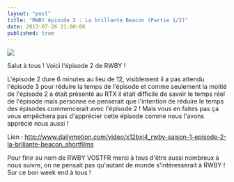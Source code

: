 ```yaml
---
layout: "post"
title: "RWBY épisode 2 : La brillante Beacon (Partie 1/2)"
date: 2013-07-26 21:00:00
published: true
---
```

![](http://images.wikia.com/rwby/images/d/de/RWBY2_001774.png)

Salut à tous ! Voici l'épisode 2 de RWBY !

L'épisode 2 dure 6 minutes au lieu de 12, visiblement il a pas attendu l'épisode 3 pour réduire la temps de l'épisode et comme seulement la moitié de l'épisode 2 a était présenté au RTX il était difficile de savoir le temps réel de l'épisode mais personne ne penserait que l'intention de réduire le temps des épisodes commencerait avec l'épisode 2 ! Mais vous en faites pas ça vous empêchera pas d'apprécier cette épisode comme nous l'avons apprécié nous aussi !

Lien : <http://www.dailymotion.com/video/x12bxi4_rwby-saison-1-episode-2-la-brillante-beacon_shortfilms>

Pour finir au nom de RWBY VOSTFR merci à tous d'être aussi nombreux à nous suivre, on ne pensait pas qu'autant de monde s'intéresserait à RWBY ! Sur ce bon week end à tous !
